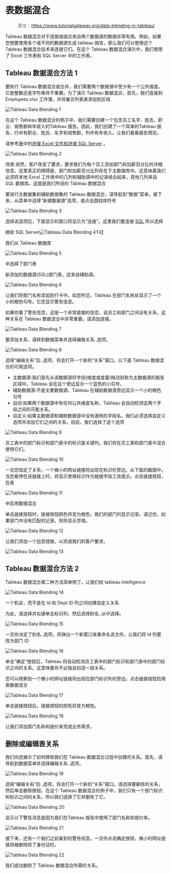 # 表数据混合

> 原文：<https://www.tutorialgateway.org/data-blending-in-tableau/>

Tableau 数据混合对于连接或组合来自两个数据源的数据非常有用。例如，如果您想要使用多个或不同的数据源生成 tableau 报告，那么我们可以使用这个 Tableau 数据混合技术来连接它们。在这个 Tableau 数据混合演示中，我们使用了 Excel 工作表和 SQL Server 中的工作表。

## Tableau 数据混合方法 1

要执行 Tableau 数据混合或合并，我们需要两个数据源中至少有一个公共维度。它是整数还是字符串并不重要。为了演示 Tableau 数据混合，首先，我们连接到 Employees.xlsx 工作簿，并将雇员列表表添加到区域

![Tableau Data Blending 1](img/4097a7ecb32338dfecb6517ab72f7340.png)

在这个 Tableau 数据混合的例子中，我们需要创建一个包含员工名字、姓氏、职业、销售额和年收入的Tableau 报告。因此，我们创建了一个简单的Tableau 报告，行中有职业、姓氏、名字和销售额，列中有年收入。让我们看看报告预览。

请参考[表](https://www.tutorialgateway.org/tableau/)中的[连接 Excel 文件和](https://www.tutorialgateway.org/connecting-to-excel-files-in-tableau/)[连接 SQL Server](https://www.tutorialgateway.org/connecting-tableau-to-sql-server/) 。

![Tableau Data Blending 2](img/adcbf5cd91a4ad9bcbf7054a11ae3618.png)

场景:突然，客户改变了要求，要求我们为每个员工添加部门和加薪百分比的详细信息。这里真正的障碍是，部门和加薪百分比列存在于主数据库中。这意味着我们必须将本地 Excel 工作表中的几列和辅助源中的记录结合起来，其他几列来自 SQL 数据库。这就是我们所说的 Tableau 数据混合

要进行主数据集和辅助数据集的 Tableau 数据混合，请导航到“数据”菜单。接下来，从菜单中选择“新建数据源”选项，或点击圆柱体符号

![Tableau Data Blending 3](img/91108d3359564e3c3b96817c9adce733.png)

选择该选项后，下面显示的窗口将显示为“连接”。这里我们要连接 [SQL](https://www.tutorialgateway.org/sql/) 所以选择

微软 SQL Server![Tableau Data Blending 4](img/8fa672077015d23c663bf84a98fe2dbe.png)T4】

我们从 Tableau 数据库

![Tableau Data Blending 5](img/22849f6feb06b7bae3c6c84e987897a3.png)

中选择了部门表

新添加的数据源(SQL)部门表，这来自辅助源。

![Tableau Data Blending 6](img/ea345e5bce5425078a333316dab713ee.png)

让我们将部门名称添加到行卡中。如您所见，Tableau 在部门名称处显示了一个小的橙色勾号。它还显示警告信息。

如果你看了警告信息，这是一个非常直接的信息，说员工和部门之间没有关系。这种关系在 Tableau 数据混合中非常重要。请添加连接。

![Tableau Data Blending 7](img/75a68520554882c1b31ad45ea1ca9230.png)

要添加关系，请转到数据菜单并选择编辑关系..选项。

![Tableau Data Blending 8](img/36d610b20cae3e376418d70e59c5752c.png)

选择“编辑关系”后..选项，将会打开一个新的“关系”窗口。以下是 Tableau 数据混合的可用选项。

*   主数据源:我们首先从该数据源将字段(维度或度量)拖动到称为主数据源的报告区域中。Tableau 会在这个旁边显示一个蓝色的小勾号。
*   辅助数据源:不是主要数据源。Tableau 在辅助数据源旁边显示一个小的橙色勾号
*   自动:如果两个数据源中有任何公共维度名称，Tableau 会自动检测这两个字段之间的可能关系。
*   自定义:如果主数据源和辅助数据源中没有通用的字段名，我们必须选择自定义选项并添加它们之间的关系。目前，我们选择了这个选项

![Tableau Data Blending 9](img/d694a79dba7d75a27503fcfcaba01bf0.png)

员工表中的部门标识和部门表中的标识是关键列。我们将在员工表和部门表中混合使用它们。

![Tableau Data Blending 10](img/2a89e734f329c8ef693310ce05639e09.png)

一旦您指定了关系，一个微小的网址链接将出现在标识栏旁边。从下面的截图中，当您悬停在该链接上时，将显示使用标识作为链接字段工具提示。点击链接按钮，在表

![Tableau Data Blending 11](img/2556f0bbab115aaeac7be270a3a19513.png)

中启用数据混合

单击链接按钮时，链接按钮颜色将变为橙色，我们的部门列显示记录。请记住，如果部门中没有匹配的记录，则将显示空值。

![Tableau Data Blending 12](img/058f34f8e256e55be463afe48ef706dd.png)

让我们添加一个加息措施，以完成我们的客户要求。

![Tableau Data Blending 13](img/c9e27261824f1c005d066aee8d2cdedf.png)

## Tableau 数据混合方法 2

Tableau 数据混合第二种方法简单明了。让我们给 tableau intelligence

![Tableau Data Blending 14](img/5aa0c2fdbf3c6c525a9dde387b7eec79.png)

一个机会，而不是在 Id 和 Dept ID 列之间创建自定义关系

为此，请选择并右键单击标识列，然后选择别名..从中选择。

![Tableau Data Blending 15](img/204167910288cdbef51b0543d3162f95.png)

一旦你决定了别名..选项，将弹出一个新窗口来重命名该文件。让我们将 Id 列更改为部门 ID

![Tableau Data Blending 16](img/2605a3c874550ebd573864796f1c6aa1.png)

单击“确定”按钮后，Tableau 将自动检测员工表中的部门标识和部门表中的部门标识之间的关系。这意味着你不必独自创造一段关系。

您可以观察到一个微小的网址链接将出现在部门标识列的旁边。点击链接按钮启用表数据混合

![Tableau Data Blending 17](img/0eefefdd2b921042acfa0f1beaabe1f5.png)

单击链接按钮后，链接按钮的颜色将变为橙色。

![Tableau Data Blending 18](img/ed17a60361aeab4358902e60dfecb4cd.png)

让我们添加部门名称和提价来完成业务需求。

## 删除或编辑表关系

我们向您展示了如何移除我们在 Tableau 数据混合过程中创建的关系。首先，请导航到数据菜单并选择编辑关系..选项。

![Tableau Data Blending 19](img/a1a59f43f177c576951a83fb975177c2.png)

选择“编辑关系”后..选项，将会打开一个新的“关系”窗口。请选择要删除的关系，然后单击删除按钮。在这个 Tableau 数据混合的例子中，我们只有一个部门标识和标识之间的关系，所以我们选择了它并删除了它。

![Tableau Data Blending 20](img/8e75509f85b918f74422615e54c16823.png)

显示以下警告消息是因为我们在Tableau 报告中使用了部门名称和提价率。

![Tableau Data Blending 21](img/7b2360ddea08df794c1f6f1fdbc14434.png)

接下来，还有一个我们之前看到的警告信息。一旦你点击确定按钮，微小的网址链接将被删除除了身份证栏。

![Tableau Data Blending 22](img/aad4047c9abb7ca71fa610d49637b06e.png)

我们成功删除了 Tableau 数据混合所需的关系。